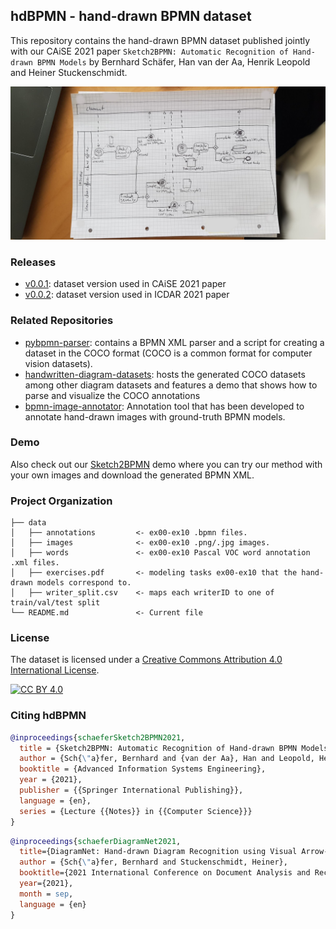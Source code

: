 ## hdBPMN - hand-drawn BPMN dataset

This repository contains the hand-drawn BPMN dataset published jointly with our CAiSE 2021 paper `Sketch2BPMN: Automatic Recognition of Hand-drawn BPMN Models` by Bernhard Schäfer, Han van der Aa, Henrik Leopold and Heiner Stuckenschmidt.

![hdBPMN Example Image](https://github.com/dwslab/hdBPMN/raw/main/data/images/ex03/ex03_writer0088.jpg)

### Releases

- [v0.0.1](../../releases/tag/v0.0.1): dataset version used in CAiSE 2021 paper
- [v0.0.2](../../releases/tag/v0.0.2): dataset version used in ICDAR 2021 paper

### Related Repositories

- [pybpmn-parser](https://github.com/dwslab/pybpmn-parser): contains a BPMN XML parser and a script for creating a dataset in the COCO format (COCO is a common format for computer vision datasets).
- [handwritten-diagram-datasets](https://github.com/bernhardschaefer/handwritten-diagram-datasets/): hosts the generated COCO datasets among other diagram datasets and features a demo that shows how to parse and visualize the COCO annotations
- [bpmn-image-annotator](https://github.com/dwslab/bpmn-image-annotator): Annotation tool that has been developed to annotate hand-drawn images with ground-truth BPMN models.

### Demo

Also check out our [Sketch2BPMN](http://sketch2bpmn.informatik.uni-mannheim.de/) demo where you can try our method with your own images and download the generated BPMN XML.

### Project Organization

```
├── data
│   ├── annotations         <- ex00-ex10 .bpmn files.
│   ├── images              <- ex00-ex10 .png/.jpg images.
│   ├── words               <- ex00-ex10 Pascal VOC word annotation .xml files.
│   ├── exercises.pdf       <- modeling tasks ex00-ex10 that the hand-drawn models correspond to.
│   ├── writer_split.csv    <- maps each writerID to one of train/val/test split
└── README.md               <- Current file
```

### License

The dataset is licensed under a
[Creative Commons Attribution 4.0 International License][cc-by].

[![CC BY 4.0][cc-by-image]][cc-by]

[cc-by]: http://creativecommons.org/licenses/by/4.0/
[cc-by-image]: https://i.creativecommons.org/l/by/4.0/88x31.png
[cc-by-shield]: https://img.shields.io/badge/License-CC%20BY%204.0-lightgrey.svg

### Citing hdBPMN

```BibTeX
@inproceedings{schaeferSketch2BPMN2021,
  title = {Sketch2BPMN: Automatic Recognition of Hand-drawn BPMN Models},
  author = {Sch{\"a}fer, Bernhard and {van der Aa}, Han and Leopold, Henrik and Stuckenschmidt, Heiner},
  booktitle = {Advanced Information Systems Engineering},
  year = {2021},
  publisher = {{Springer International Publishing}},
  language = {en},
  series = {Lecture {{Notes}} in {{Computer Science}}}
}
```

```BibTeX
@inproceedings{schaeferDiagramNet2021,
  title={DiagramNet: Hand-drawn Diagram Recognition using Visual Arrow-relation Detection},
  author = {Sch{\"a}fer, Bernhard and Stuckenschmidt, Heiner},
  booktitle={2021 International Conference on Document Analysis and Recognition (ICDAR)},
  year={2021},
  month = sep,
  language = {en}
}
```
